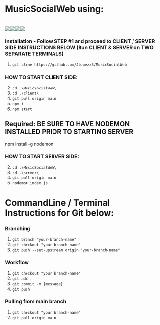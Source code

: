 ﻿# MusicSocialWeb using:
# <img src="https://img.shields.io/badge/react%20-%2320232a.svg?&style=for-the-badge&logo=react&logoColor=%2361DAFB"/><img src="https://img.shields.io/badge/node.js%20-%2343853D.svg?&style=for-the-badge&logo=node.js&logoColor=white"/><img src="https://img.shields.io/badge/express.js%20-%23404d59.svg?&style=for-the-badge"/><img src="https://img.shields.io/badge/mysql-%2300f.svg?&style=for-the-badge&logo=mysql&logoColor=white"/>

### Installation - Follow STEP #1 and proceed to CLIENT / SERVER SIDE INSTRUCTIONS BELOW (Run CLIENT & SERVER on TWO SEPARATE TERMINALS)

1. `git clone https://github.com/JLopezz3/MusicSocialWeb`

### HOW TO START CLIENT SIDE:
2. `cd .\MusicSocialWeb\`
3. `cd .\client\`
4. `git pull origin main`
5. `npm i`
6. `npm start`

## Required: BE SURE TO HAVE NODEMON INSTALLED PRIOR TO STARTING SERVER
npm install -g nodemon

### HOW TO START SERVER SIDE:
2. `cd .\MusicSocialWeb\`
3. `cd .\server\`
4. `git pull origin main`
5. `nodemon index.js`

# CommandLine / Terminal Instructions for Git below:
### Branching

1. `git branch "your-branch-name"`
2. `git checkout "your-branch-name"`
3. `git push --set-upstream origin "your-branch-name"`

### Workflow

1. `git checkout "your-branch-name"`
2. `git add .`
3. `git commit -m {message}`
4. `git push`

### Pulling from main branch

1. `git checkout "your-branch-name"`
2. `git pull origin main`
